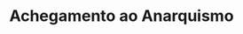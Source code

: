 ---
title: "Achegamento ao Anarquismo"
portada: "/biblioteca/itinerarios/introducion_a_obra_de_lenin.png"
description: "Un percorrido pola ribeira do río Mao"
tipo: "itinerario"
---